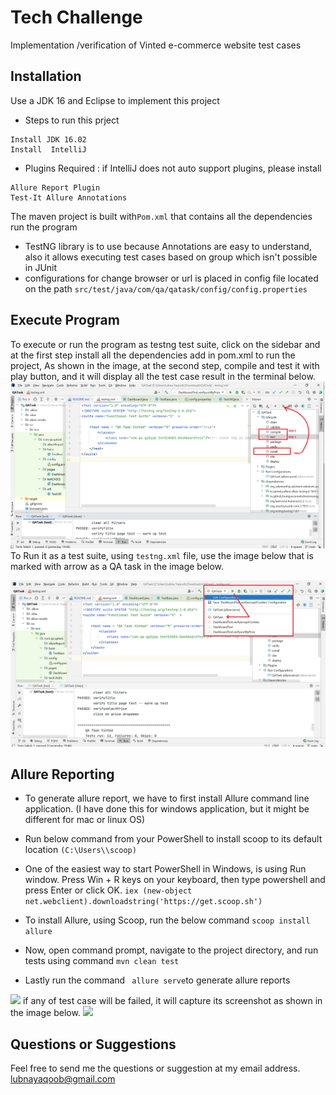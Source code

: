 
# Tech Challenge

Implementation /verification of Vinted e-commerce website test cases 
## Installation

Use a JDK 16 and Eclipse to implement this project 
* Steps to run this prject
```
Install JDK 16.02
Install  IntelliJ
```

* Plugins Required : if IntelliJ does not auto support plugins, please install 
```
Allure Report Plugin
Test-It Allure Annotations
```


The maven project is built with```Pom.xml```  that contains all the dependencies run the program
* TestNG library is to use because Annotations are easy to understand, also it allows executing test cases based on group which isn't possible in JUnit
* configurations for change browser or url is placed in config file located on the path ``src/test/java/com/qa/qatask/config/config.properties``


## Execute Program 
To execute or run the program as testng test suite, click on the sidebar and at the first step install all the dependencies add in pom.xml to run the project,
As shown in the image, at the second step, compile and test it with play button, 
and it will display all the test case result in the terminal below. 
![](images/1.png)
To Run it as a test suite, using ``testng.xml`` file, use the image below that is marked with arrow as a QA task in the image below. 

![](images/2.png)


## Allure Reporting

* To generate allure report, we have to first install Allure command line application. (I have done this for windows application, but it might be different for mac or linux OS)

* Run below command from your PowerShell to install scoop to its default location
  `````(C:\Users\\scoop)`````
* One of the easiest way to start PowerShell in Windows, is using Run window. Press Win + R keys on your keyboard, then type powershell and press Enter or click OK. ``iex (new-object net.webclient).downloadstring('https://get.scoop.sh')``
* To install Allure, using Scoop, run the below command  ``scoop install allure``
* Now, open command prompt, navigate to the project directory, and run tests using command `` mvn clean test
  ``
* Lastly run the command `` allure serve``to generate allure reports

![](images/3.png)
if any of test case will be failed, it will capture its screenshot as shown in the image below.
![](images/4.png)
## Questions or Suggestions
Feel free to send me the questions or suggestion at my email address.
lubnayaqoob@gmail.com
